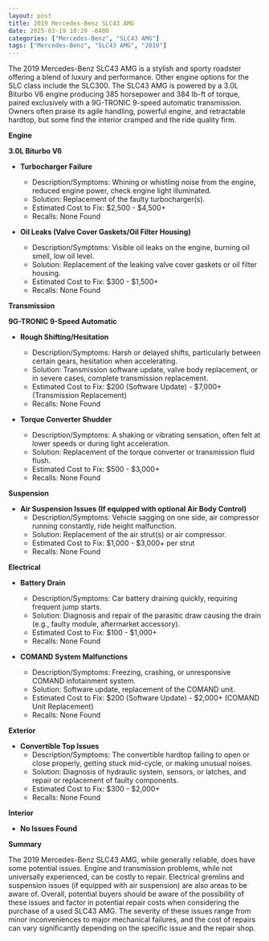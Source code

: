 ```yaml
---
layout: post
title: 2019 Mercedes-Benz SLC43 AMG
date: 2025-03-19 10:29 -0400
categories: ["Mercedes-Benz", "SLC43 AMG"]
tags: ["Mercedes-Benz", "SLC43 AMG", "2019"]
---
```

The 2019 Mercedes-Benz SLC43 AMG is a stylish and sporty roadster offering a blend of luxury and performance. Other engine options for the SLC class include the SLC300. The SLC43 AMG is powered by a 3.0L Biturbo V6 engine producing 385 horsepower and 384 lb-ft of torque, paired exclusively with a 9G-TRONIC 9-speed automatic transmission. Owners often praise its agile handling, powerful engine, and retractable hardtop, but some find the interior cramped and the ride quality firm.

**Engine**

**3.0L Biturbo V6**
*   **Turbocharger Failure**
    *   Description/Symptoms: Whining or whistling noise from the engine, reduced engine power, check engine light illuminated.
    *   Solution: Replacement of the faulty turbocharger(s).
    *   Estimated Cost to Fix: $2,500 - $4,500+
    *   Recalls: None Found

*   **Oil Leaks (Valve Cover Gaskets/Oil Filter Housing)**
    *   Description/Symptoms: Visible oil leaks on the engine, burning oil smell, low oil level.
    *   Solution: Replacement of the leaking valve cover gaskets or oil filter housing.
    *   Estimated Cost to Fix: $300 - $1,500+
    *   Recalls: None Found

**Transmission**

**9G-TRONIC 9-Speed Automatic**
*   **Rough Shifting/Hesitation**
    *   Description/Symptoms: Harsh or delayed shifts, particularly between certain gears, hesitation when accelerating.
    *   Solution: Transmission software update, valve body replacement, or in severe cases, complete transmission replacement.
    *   Estimated Cost to Fix: $200 (Software Update) - $7,000+ (Transmission Replacement)
    *   Recalls: None Found

*   **Torque Converter Shudder**
    *   Description/Symptoms: A shaking or vibrating sensation, often felt at lower speeds or during light acceleration.
    *   Solution: Replacement of the torque converter or transmission fluid flush.
    *   Estimated Cost to Fix: $500 - $3,000+
    *   Recalls: None Found

**Suspension**

*   **Air Suspension Issues (If equipped with optional Air Body Control)**
    *   Description/Symptoms: Vehicle sagging on one side, air compressor running constantly, ride height malfunction.
    *   Solution: Replacement of the air strut(s) or air compressor.
    *   Estimated Cost to Fix: $1,000 - $3,000+ per strut
    *   Recalls: None Found

**Electrical**

*   **Battery Drain**
    *   Description/Symptoms: Car battery draining quickly, requiring frequent jump starts.
    *   Solution: Diagnosis and repair of the parasitic draw causing the drain (e.g., faulty module, aftermarket accessory).
    *   Estimated Cost to Fix: $100 - $1,000+
    *   Recalls: None Found

*   **COMAND System Malfunctions**
    *   Description/Symptoms: Freezing, crashing, or unresponsive COMAND infotainment system.
    *   Solution: Software update, replacement of the COMAND unit.
    *   Estimated Cost to Fix: $200 (Software Update) - $2,000+ (COMAND Unit Replacement)
    *   Recalls: None Found

**Exterior**

*   **Convertible Top Issues**
    *   Description/Symptoms: The convertible hardtop failing to open or close properly, getting stuck mid-cycle, or making unusual noises.
    *   Solution: Diagnosis of hydraulic system, sensors, or latches, and repair or replacement of faulty components.
    *   Estimated Cost to Fix: $300 - $2,000+
    *   Recalls: None Found

**Interior**

*   **No Issues Found**

**Summary**

The 2019 Mercedes-Benz SLC43 AMG, while generally reliable, does have some potential issues. Engine and transmission problems, while not universally experienced, can be costly to repair. Electrical gremlins and suspension issues (if equipped with air suspension) are also areas to be aware of. Overall, potential buyers should be aware of the possibility of these issues and factor in potential repair costs when considering the purchase of a used SLC43 AMG. The severity of these issues range from minor inconveniences to major mechanical failures, and the cost of repairs can vary significantly depending on the specific issue and the repair shop.

